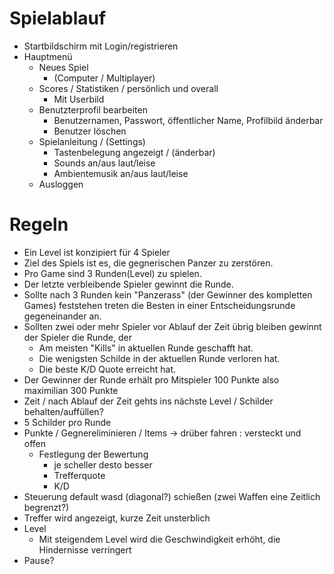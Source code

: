 # Spielablauf 
- Startbildschirm mit Login/registrieren
- Hauptmenü 
  - Neues Spiel 
    - (Computer / Multiplayer)
  - Scores / Statistiken / persönlich und overall
    - Mit Userbild
  - Benutzterprofil bearbeiten
    - Benutzernamen, Passwort, öffentlicher Name, Profilbild änderbar
    - Benutzer löschen
  - Spielanleitung / (Settings)
    - Tastenbelegung angezeigt / (änderbar)
    - Sounds an/aus laut/leise
    - Ambientemusik an/aus laut/leise
  - Ausloggen

# Regeln
- Ein Level ist konzipiert für 4 Spieler
- Ziel des Spiels ist es, die gegnerischen Panzer zu zerstören.
- Pro Game sind 3 Runden(Level) zu spielen.
- Der letzte verbleibende Spieler gewinnt die Runde.
- Sollte nach 3 Runden kein "Panzerass" (der Gewinner des kompletten Games) feststehen
  treten die Besten in einer Entscheidungsrunde gegeneinander an.
- Sollten zwei oder mehr Spieler vor Ablauf der Zeit übrig bleiben gewinnt der Spieler die Runde, der
  - Am meisten "Kills" in aktuellen Runde geschafft hat.
  - Die wenigsten Schilde in der aktuellen Runde verloren hat.
  - Die beste K/D Quote erreicht hat.
- Der Gewinner der Runde erhält pro Mitspieler 100 Punkte also maximilian 300 Punkte
- Zeit / nach Ablauf der Zeit gehts ins nächste Level / Schilder behalten/auffüllen?
- 5 Schilder pro Runde
- Punkte / Gegnereliminieren / Items -> drüber fahren : versteckt und offen
  - Festlegung der Bewertung
    - je scheller desto besser
    - Trefferquote
    - K/D
- Steuerung default wasd (diagonal?) schießen (zwei Waffen eine Zeitlich begrenzt?)
- Treffer wird angezeigt, kurze Zeit unsterblich
- Level
  - Mit steigendem Level wird die Geschwindigkeit erhöht, die Hindernisse verringert
- Pause?